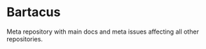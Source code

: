 Bartacus
========

Meta repository with main docs and meta issues affecting all other repositories.
